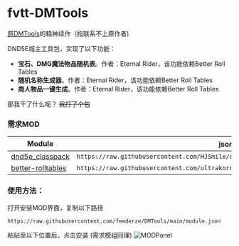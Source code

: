 # fvtt-DMTools

[原DMTools](https://github.com/GreenPan/DMTools)的精神续作（指联系不上原作者)


DND5E城主工具包，实现了以下功能：
- **宝石、DMG魔法物品随机表**。作者：Eternal Rider，该功能依赖Better Roll Tables
- **随机名称生成器**。作者：Eternal Rider，该功能依赖Better Roll Tables
- **商人物品一键生成**。作者：Eternal Rider，该功能依赖Better Roll Tables

那我干了什么呢？ <strike>我打了个包</strike>
### 需求MOD
|Module|json链接
|----|-----|
|[dnd5e_classpack](https://github.com/HJSmile/classpack)|```https://raw.githubusercontent.com/HJSmile/classpack/master/dnd5e_classpack/module.json```|
|[better-rolltables](https://github.com/ultrakorne/better-rolltables)|```https://raw.githubusercontent.com/ultrakorne/better-rolltables/master/module.json```|

### 使用方法：  
打开安装MOD界面，复制以下路径

```https://raw.githubusercontent.com/feederze/DMTools/main/module.json```

粘贴至以下位置后，点击安装
(需求模组同理)
![MODPanel](./MODPanel.png)
